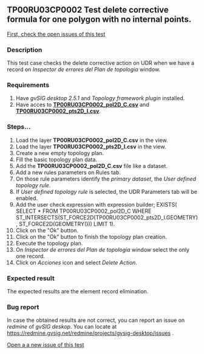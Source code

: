 ## TP00RU03CP0002 Test delete corrective formula for one polygon with no internal points.

[First, check the open issues of this test](https://redmine.gvsig.net/redmine/projects/gvsig-desktop/issues?utf8=%E2%9C%93&set_filter=1&f%5B%5D=status_id&op%5Bstatus_id%5D=o&f%5B%5D=subject&op%5Bsubject%5D=%7E&v%5Bsubject%5D%5B%5D=TP00RU03CP0002&f%5B%5D=&c%5B%5D=tracker&c%5B%5D=status&c%5B%5D=priority&c%5B%5D=subject&c%5B%5D=assigned_to&c%5B%5D=updated_on&group_by=)

### Description

This test case checks the delete corrective action on UDR when we have a record on *Inspector de errores del Plan de topologia* window.

### Requirements

1. Have *gvSIG desktop 2.5.1* and *Topology framework plugin* installed.
2. Have acces to [**TP00RU03CP0002_pol2D_C.csv**](https://github.com/jolicar/TopologyRuleUserDefinedRule/blob/master/testing/cases/TP00_TopologyRules/RU03_UserDefinedRule/CP0002_UDR_FC_D/TP00RU03CP0002_pol2D_C.csv) and [**TP00RU03CP0002_pts2D_I.csv**](https://github.com/jolicar/TopologyRuleUserDefinedRule/blob/master/testing/cases/TP00_TopologyRules/RU03_UserDefinedRule/CP0002_UDR_FC_D/TP00RU03CP0002_pts2D_I.csv).

### Steps...

1. Load the layer **TP00RU03CP0002_pol2D_C.csv** in the view.
2. Load the layer **TP00RU03CP0002_pts2D_I.csv** in the view.
3. Create a new empty topology plan.
4. Fill the basic topology plan data.
5. Add the **TP00RU03CP0002_pol2D_C.csv** file like a dataset.
6. Add a new rules parameters on Rules tab.
7. On those rule parameters identify the *primary dataset*, the *User defined topology rule*. 
8. If *User defined topology rule* is selected, the UDR Parameters tab will be enabled.
9. Add the user check expression with expression builder; EXISTS( SELECT * FROM TP00RU03CP0002_pol2D_C WHERE ST_INTERSECTS(ST_FORCE2D(TP00RU03CP0002_pts2D_I.GEOMETRY), ST_FORCE2D(GEOMETRY())) LIMIT 1).
10. Click on the "Ok" button.
11. Click on the "Ok" button to finish the topology plan creation.
12. Execute the topology plan.
13. On *Inspector de errores del Plan de topologia* window select the only one record.
14. Click on *Acciones* icon and select *Delete Action*.


### Expected result

The expected results are the element record elimination.


### Bug report


In case the obtained results are not correct, you can report an issue on *redmine* of *gvSIG deskop*. You can locate at
https://redmine.gvsig.net/redmine/projects/gvsig-desktop/issues .

[Open a a new issue of this test](https://redmine.gvsig.net/redmine/projects/gvsig-desktop/issues/new?issue[subject]=TP00RU03CP0002+Test+delete+corrective+formula+for+one+polygon+with+no+internal+points)

